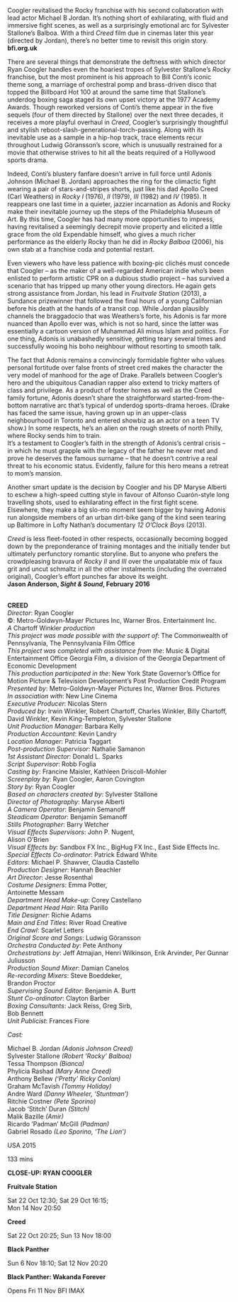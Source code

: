 

Coogler revitalised the Rocky franchise with his second collaboration with lead actor Michael B Jordan. It’s nothing short of exhilarating, with fluid and immersive fight scenes, as well as a surprisingly emotional arc for Sylvester Stallone’s Balboa. With a third _Creed_ film due in cinemas later this year (directed by Jordan), there’s no better time to revisit this origin story.  
**bfi.org.uk**

There are several things that demonstrate the deftness with which director Ryan Coogler handles even the hoariest tropes of Sylvester Stallone’s _Rocky_ franchise, but the most prominent is his approach to Bill Conti’s iconic theme song, a marriage of orchestral pomp and brass-driven disco that topped the Billboard Hot 100 at around the same time that Stallone’s underdog boxing saga staged its own upset victory at the 1977 Academy Awards. Though reworked versions of Conti’s theme appear in the five sequels (four of them directed by Stallone) over the next three decades, it receives a more playful overhaul in _Creed_, Coogler’s surprisingly thoughtful and stylish reboot-slash-generational-torch-passing. Along with its inevitable use as a sample in a hip-hop track, trace elements recur throughout Ludwig Göransson’s score, which is unusually restrained for a movie that otherwise strives to hit all the beats required of a Hollywood sports drama.

Indeed, Conti’s blustery fanfare doesn’t arrive in full force until Adonis Johnson (Michael B. Jordan) approaches the ring for the climactic fight wearing a pair of stars-and-stripes shorts, just like his dad Apollo Creed (Carl Weathers) in _Rocky I_ (1976), _II_ (1979), _III_ (1982) and _IV_ (1985). It reappears one last time in a quieter, jazzier incarnation as Adonis and Rocky make their inevitable journey up the steps of the Philadelphia Museum of Art. By this time, Coogler has had many more opportunities to impress, having revitalised a seemingly decrepit movie property and elicited a little grace from the old Expendable himself, who gives a much richer performance as the elderly Rocky than he did in _Rocky Balboa_ (2006), his own stab at a franchise coda and potential restart.

Even viewers who have less patience with boxing-pic clichés must concede that Coogler – as the maker of a well-regarded American indie who’s been enlisted to perform artistic CPR on a dubious studio project – has survived a scenario that has tripped up many other young directors. He again gets strong assistance from Jordan, his lead in _Fruitvale Station_ (2013), a Sundance prizewinner that followed the final hours of a young Californian before his death at the hands of a transit cop. While Jordan plausibly channels the braggadocio that was Weathers’s forte, his Adonis is far more nuanced than Apollo ever was, which is not so hard, since the latter was essentially a cartoon version of Muhammad Ali minus Islam and politics. For one thing, Adonis is unabashedly sensitive, getting teary several times and successfully wooing his boho neighbour without resorting to smooth talk.

The fact that Adonis remains a convincingly formidable fighter who values personal fortitude over false fronts of street cred makes the character the very model of manhood for the age of Drake. Parallels between Coogler’s hero and the ubiquitous Canadian rapper also extend to tricky matters of class and privilege. As a product of foster homes as well as the Creed family fortune, Adonis doesn’t share the straightforward started-from-the-bottom narrative arc that’s typical of underdog sports-drama heroes. (Drake has faced the same issue, having grown up in an upper-class neighbourhood in Toronto and entered showbiz as an actor on a teen TV show.) In some respects, he’s an alien on the rough streets of north Philly, where Rocky sends him to train.  
It’s a testament to Coogler’s faith in the strength of Adonis’s central crisis – in which he must grapple with the legacy of the father he never met and prove he deserves the famous surname – that he doesn’t contrive a real threat to his economic status. Evidently, failure for this hero means a retreat to mom’s mansion.

Another smart update is the decision by Coogler and his DP Maryse Alberti to eschew a high-speed cutting style in favour of Alfonso Cuarón-style long travelling shots, used to exhilarating effect in the first fight scene. Elsewhere, they make a big slo-mo moment seem bigger by having Adonis run alongside members of an urban dirt-bike gang of the kind seen tearing up Baltimore in Lofty Nathan’s documentary _12 O’Clock Boys_ (2013).

_Creed_ is less fleet-footed in other respects, occasionally becoming bogged down by the preponderance of training montages and the initially tender but ultimately perfunctory romantic storyline. But to anyone who prefers the crowdpleasing bravura of _Rocky II_ and _III_ over the unpalatable mix of faux grit and uncut schmaltz in all the other instalments (including the overrated original), Coogler’s effort punches far above its weight.  
**Jason Anderson, _Sight & Sound_, February 2016**
<br><br>

**CREED**  
_Director_: Ryan Coogler  
©: Metro-Goldwyn-Mayer Pictures Inc,  Warner Bros. Entertainment Inc.  
_A_ Chartoff Winkler _production_  
_This project was made possible with the support of_: The Commonwealth of Pennsylvania,  The Pennsylvania Film Office  
_This project was completed with assistance from the_: Music & Digital Entertainment Office Georgia Film, a division of the Georgia Department of Economic Development  
_This production participated in the_: New York State Governor’s Office for Motion Picture & Television Development’s Post Production Credit Program  
_Presented by_: Metro-Goldwyn-Mayer Pictures Inc, Warner Bros. Pictures  
_In association with_: New Line Cinema  
_Executive Producer_: Nicolas Stern  
_Produced by_: Irwin Winkler, Robert Chartoff, Charles Winkler, Billy Chartoff, David Winkler,  Kevin King-Templeton, Sylvester Stallone  
_Unit Production Manager_: Barbara Kelly  
_Production Accountant_: Kevin Landry  
_Location Manager_: Patricia Taggart  
_Post-production Supervisor_: Nathalie Samanon  
_1st Assistant Director_: Donald L. Sparks  
_Script Supervisor_: Robb Foglia  
_Casting by_: Francine Maisler,  Kathleen Driscoll-Mohler  
_Screenplay by_: Ryan Coogler, Aaron Covington  
_Story by_: Ryan Coogler  
_Based on characters created by_: Sylvester Stallone  
_Director of Photography_: Maryse Alberti  
_A Camera Operator_: Benjamin Semanoff  
_Steadicam Operator_: Benjamin Semanoff  
_Stills Photographer_: Barry Wetcher  
_Visual Effects Supervisors_: John P. Nugent,  
Alison O’Brien  
_Visual Effects by_: Sandbox FX Inc., BigHug FX Inc., East Side Effects Inc.  
_Special Effects Co-ordinator_: Patrick Edward White  
_Editors_: Michael P. Shawver, Claudia Castello  
_Production Designer_: Hannah Beachler  
_Art Director_: Jesse Rosenthal  
_Costume Designers_: Emma Potter,  
Antoinette Messam  
_Department Head Make-up_: Corey Castellano  
_Department Head Hair_: Rita Parillo  
_Title Designer_: Richie Adams  
_Main and End Titles_: River Road Creative  
_End Crawl_: Scarlet Letters  
_Original Score and Songs_: Ludwig Göransson  
_Orchestra Conducted by_: Pete Anthony  
_Orchestrations by_: Jeff Atmajian, Henri Wilkinson, Erik Arvinder, Per Gunnar Juliusson  
_Production Sound Mixer_: Damian Canelos  
_Re-recording Mixers_: Steve Boeddeker,  
Brandon Proctor  
_Supervising Sound Editor_: Benjamin A. Burtt  
_Stunt Co-ordinator_: Clayton Barber  
_Boxing Consultants_: Jack Reiss, Greg Sirb,  
Bob Bennett  
_Unit Publicist_: Frances Fiore

_Cast:_

Michael B. Jordan _(Adonis Johnson Creed)_  
Sylvester Stallone _(Robert ‘Rocky’ Balboa)_  
Tessa Thompson _(Bianca)_  
Phylicia Rashad _(Mary Anne Creed)_  
Anthony Bellew _(‘Pretty’ Ricky Conlan)_  
Graham McTavish _(Tommy Holiday)_  
Andre Ward _(Danny Wheeler, ‘Stuntman’)_  
Ritchie Costner _(Pete Sporino)_  
Jacob ‘Stitch’ Duran _(Stitch)_  
Malik Bazille _(Amir)_  
Ricardo ‘Padman’ McGill _(Padman)_  
Gabriel Rosado _(Leo Sporino, ‘The Lion’)_

USA 2015

133 mins

**CLOSE-UP: RYAN COOGLER**

**Fruitvale Station**

Sat 22 Oct 12:30; Sat 29 Oct 16:15;  
Mon 14 Nov 20:50

**Creed**

Sat 22 Oct 20:25; Sun 13 Nov 18:00

**Black Panther**

Sun 6 Nov 18:10; Sat 12 Nov 20:20

**Black Panther: Wakanda Forever**

Opens Fri 11 Nov BFI IMAX
<!--stackedit_data:
eyJoaXN0b3J5IjpbMjM1Mjg3MDIyXX0=
-->